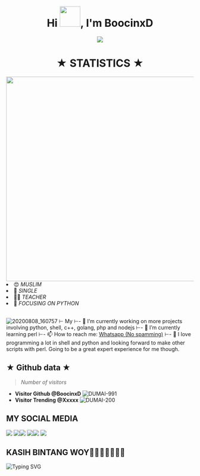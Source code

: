 <h1 align="center">Hi <img src="https://github.com/mitul3737/mitul3737/blob/main/Wave.gif" height="55px" width="55px">, I'm BoocinxD</h1>
<!-- Typing SVG by DenverCoder1 - https://github.com/DenverCoder1/readme-typing-svg -->
<p align="center">
<!--   <a href="https://github.com/DenverCoder1/readme-typing-svg"> -->
    <img src="https://readme-typing-svg.herokuapp.com?color=E22FE4&width=380&height=45&lines=Welcome+To+My+Github;You+Know+Who+Is+Handsome;Boo+cin+xD;Nice+To+Meet+You+...&center=true"></a>


<h1 align="center">★ STATISTICS ★</i></b></h3>
<a href="https://github.com/Hunter-alamin"><img width=550 src="https://github-profile-trophy.vercel.app/?username=Hunter-alamin&theme=dracula&no-frame=true&title=Followers,Stars,Commit,Repository,Issues"/></a>
  <li> 😍 <i> MUSLIM</i></li>
  <li> 🌚 <i> SINGLE</i></li>
  <li> 👩‍💻 <i> TEACHER</i></li>
  <li> 🌟 <i> FOCUSING ON PYTHON</i></li><br>

![20200808_160757](https://raw.githubusercontent.com/Niki404-Cyber/Niki404-Cyber/main/106824690-8dd73a00-66ad-11eb-89e2-53e13ac6f594.gif)
⊢ My 
⊢- 🔭 I’m currently working on more projects involving python, shell, c++, golang, php and nodejs
⊢- 🌱 I’m currently learning perl 
⊢- 📫 How to reach me: <a href="https://wa.me/+99999999999?text=Hi+AnonyminHack5+nice+to+meet+you+my+name+is+ " target="_blank" >Whatsapp (No spamming)</a>
⊢- 💠 I love programming a lot in shell and python and looking forward to make other scripts with perl. Going to be a great expert experience for me though.

## ★ Github data ★
>
> *Number of visitors*
* **Visitor Github @BoocinxD**
![DUMAI-991](https://komarev.com/ghpvc/?username=Dumai-991&color=blue)
* **Visitor Trending @Xxxxx**
![DUMAI-200](https://komarev.com/ghpvc/?username=Dumai-200&color=blue)
>
## MY SOCIAL MEDIA
[![](https://img.shields.io/badge/Github-black?logo=Github&logoColor=black&labelColor=white)](https://github.com/BoocinxD) [![](https://img.shields.io/badge/Twitter-yellow?logo=Twitter&logoColor=White&labelColor=white)](https://mobile.twitter.com/)[![](https://img.shields.io/badge/Telegram-blue?logo=Telegram&logoColor=red&labelColor=white)](https://t.me/mhff_xy)
[![](https://img.shields.io/badge/Facebook-blue?logo=Facebook&logoColor=blue&labelColor=white)](https://www.facebook.com/legend.alvino)[![](https://img.shields.io/badge/Instagram-red?logo=Instagram&logoColor=red&labelColor=white)](https://www.instagram.com/) [![](https://img.shields.io/badge/Whatsapp-CHAT-red?logo=Whatsapp&logoColor=Brightgreen&labelColor=white)](https://wa.me/142?text=Asalamualaikum+kak+BoocinxD+ganteng)
## KASIH BINTANG WOY🌟🌟🌟🌟🌟🌟🌟
![Typing SVG](https://readme-typing-svg.herokuapp.com?lines=Selamat+Bersenang-senang....!+)
